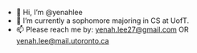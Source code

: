 - 👋 Hi, I’m @yenahlee
- 🌱 I’m currently a sophomore majoring in CS at UofT.
- 📫 Please reach me by: yenah.lee27@gmail.com OR yenah.lee@mail.utoronto.ca

<!---
yenahlee/yenahlee is a ✨ special ✨ repository because its `README.md` (this file) appears on your GitHub profile.
You can click the Preview link to take a look at your changes.
--->
